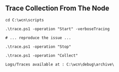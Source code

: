 ## Trace Collection From The Node ##
```
cd C:\wcn\scripts

.\trace.ps1 -operation "Start" -verboseTracing

# ... reproduce the issue ...

.\trace.ps1 -operation "Stop"

.\trace.ps1 -operation "Collect"

Logs/Traces available at : C:\wcn\debug\archive\
```
